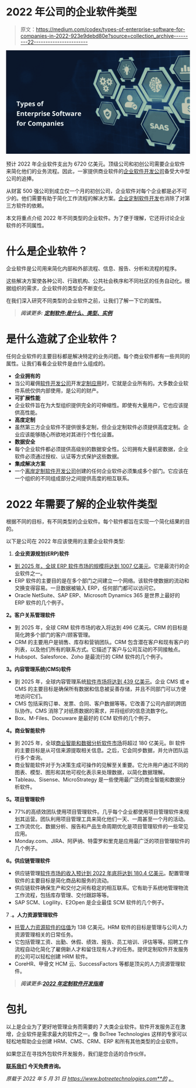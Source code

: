 # 2022 年公司的企业软件类型

> 原文：<https://medium.com/codex/types-of-enterprise-software-for-companies-in-2022-923e9debd80e?source=collection_archive---------22----------------------->

![](img/a72507ffcfd56a03e48011a37d0469b1.png)

预计 2022 年企业软件支出为 6720 亿美元。顶级公司和初创公司需要企业软件来简化他们的业务流程。因此，一家提供商业软件的[企业软件开发公司](https://www.botreetechnologies.com/software-development-company)备受大中型公司的追捧。

从财富 500 强公司到成立仅一个月的初创公司，企业软件对每个企业都是必不可少的。他们需要有助于简化工作流程的解决方案。[企业定制软件开发](https://www.business2community.com/tech-gadgets/top-custom-software-development-methodologies-for-enterprises-02448430)也消除了对第三方软件的依赖。

本文将重点介绍 2022 年不同类型的企业软件。为了便于理解，它还将讨论企业软件的不同属性。

# 什么是企业软件？

企业软件是公司用来简化内部和外部流程、信息、报告、分析和流程的程序。

这些解决方案使各种公司、行政机构、公共社会秩序和不同社区的任务自动化。根据组织的需求，企业软件的类型会不断变化。

在我们深入研究不同类型的企业软件之前，让我们了解一下它的属性。

> ***阅读更多:*** [***定制软件:是什么、类型、实例***](https://www.botreetechnologies.com/blog/customized-software-what-is-it-types-and-examples/)

# 是什么造就了企业软件？

任何企业软件的主要目标都是解决特定的业务问题。每个商业软件都有一些共同的属性。让我们看看企业软件是由什么组成的。

*   **企业拥有的**
*   当公司雇佣[软件开发公司](https://www.botreetechnologies.com/)开发[定制应用](https://www.botreetechnologies.com/custom-application-development)时，它就是企业所有的。大多数企业软件系统仅供内部使用，是公司的财产。
*   **可扩展性能**
*   企业软件旨在为大型组织提供完全的可伸缩性。即使有大量用户，它也应该提供高性能。
*   **高度定制**
*   虽然第三方企业软件不提供很多定制，但企业定制软件必须提供高度定制。企业应该能够随心所欲地对其进行个性化设置。
*   **数据安全**
*   每个企业软件都必须提供高级别的数据安全性。公司拥有大量机密数据，企业软件必须通过授权、认证等方式保护这些数据。
*   **集成解决方案**
*   一个[离岸定制软件开发公司](https://www.botreetechnologies.com/blog/how-to-partner-with-an-offshore-software-development-firm/)创建的任何企业软件必须集成多个部门。它应该在一个组织的不同组成部分之间提供高度的相互联系。

# 2022 年需要了解的企业软件类型

根据不同的目标，有不同类型的企业软件。每个软件都旨在实现一个简化结果的目的。

以下是公司在 2022 年应该使用的主要企业软件类型:

1.  **企业资源规划(ERP)软件**

*   [到 2025 年，全球 ERP 软件市场的规模将达到 1007 亿美元](https://www.statista.com/statistics/605888/worldwide-enterprise-resource-planning-market-forecast/)。它是最流行的企业软件之一。
*   ERP 软件的主要目的是在多个部门之间建立一个网络。该软件使数据的流动和交换变得容易。一旦数据被输入 ERP，任何部门都可以访问它。
*   Oracle NetSuite、SAP ERP、Microsoft Dynamics 365 是世界上最好的 ERP 软件的几个例子。

**2。客户关系管理软件**

*   到 2025 年，全球 CRM 软件市场的收入将达到 496 亿美元。CRM 的目标是简化跨多个部门的客户/顾客管理。
*   CRM 的主要用户是销售、库存和营销团队。CRM 包含潜在客户和现有客户的列表，以及他们所有的联系方式。它描述了客户与公司互动的不同接触点。
*   Hubspot、Salesforce、Zoho 是最流行的 CRM 软件的几个例子。

**3。内容管理系统(CMS)软件**

*   到 2025 年，全球内容管理系统[软件市场将达到 439 亿美元](https://www.statista.com/statistics/643850/worldwide-content-management-software-market-share/)。企业 CMS 或 e CMS 的主要目标是确保所有数据和信息被妥善存储，并且不同部门可以方便地访问它们。
*   CMS 包括采购订单、发票、合同、客户数据等等。它改善了公司内部的跨团队协作。CMS 消除了对纸质数据的需求，并将组织的信息流数字化。
*   Box、M-Files、Docuware 是最好的 ECM 软件的几个例子。

**4。商业智能软件**

*   到 2025 年，全球[商业智能和数据分析软件市场](https://www.statista.com/statistics/590054/worldwide-business-analytics-software-vendor-market/)将超过 180 亿美元。BI 软件的主要目标是从可信来源提取相关信息。之后，它会同步数据，并允许团队运行多个查询。
*   商业智能软件对于为决策生成可操作的见解至关重要。它允许用户通过不同的图表、模型、图形和其他可视化表示来处理数据，以简化数据理解。
*   Tableau、Sisense、MicroStrategy 是一些使用最广泛的商业智能和数据分析软件。

**5。项目管理软件**

*   77%的高绩效团队使用项目管理软件。几乎每个企业都使用项目管理软件来规划其运营。团队利用项目管理工具来简化他们一天、一周甚至一个月的活动。
*   工作流优化、数据分析、报告和产品生命周期优化是项目管理软件的一些常见应用。
*   Monday.com、JIRA、阿萨纳、特雷罗和里克是应用最广泛的项目管理软件的几个例子。

**6。供应链管理软件**

*   供应链管理[软件市场的收入预计到 2022 年底将达到 180.4 亿美元](https://www.statista.com/outlook/tmo/software/enterprise-software/supply-chain-management-software/worldwide)。配置管理软件的主要目标是简化商品和服务的流动。
*   供应链软件确保生产和交付之间有稳定的相互联系。它有助于系统地管理物流工作流程，包括库存管理、交付跟踪等等。
*   SAP SCM、Logility、E2Open 是企业最佳 SCM 软件的几个例子。

7 .**。人力资源管理软件**

*   [托管人力资源软件的估值](https://financesonline.com/hr-statistics/)为 138 亿美元。HRM 软件的目标是管理与公司人力资源管理相关的日常任务。
*   它包括管理工资、出勤、休假、绩效、报告、员工培训、评估等等。招聘工作流程自动化简化了雇佣新人才和留住现有人才的任务。提供定制软件开发服务的公司可以轻松创建 HRM 软件。
*   CoreHR、甲骨文 HCM 云、SuccessFactors 等都是顶尖的人力资源管理软件。

> ***阅读更多:***[***2022 年定制软件开发指南***](https://www.botreetechnologies.com/blog/what-to-know-about-custom-software-development/)

# 包扎

以上是企业为了更好地管理业务而需要的 7 大类企业软件。软件开发服务正在激增，企业软件是需求最大的软件之一。像 BoTree Technologies 这样的专家可以轻松地帮助企业创建 HRM、CMS、CRM、ERP 和所有其他类型的企业软件。

如果您正在寻找外包软件开发服务，我们是您合适的合作伙伴。

[**联系我们**](https://www.botreetechnologies.com/contact) **今天免费咨询。**

*原载于 2022 年 5 月 31 日 https://www.botreetechnologies.com**的* [*。*](https://www.botreetechnologies.com/blog/types-of-enterprise-software-for-companies/)